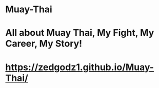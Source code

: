 # Muay-Thai
# All about Muay Thai, My Fight, My Career, My Story!
# https://zedgodz1.github.io/Muay-Thai/
